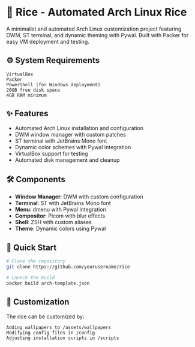 # 🍚 Rice - Automated Arch Linux Rice

A minimalist and automated Arch Linux customization project featuring DWM, ST terminal, and dynamic theming with Pywal. Built with Packer for easy VM deployment and testing.

## ⚙️ System Requirements

    VirtualBox
    Packer
    PowerShell (for Windows deployment)
    20GB free disk space
    4GB RAM minimum

## ✨ Features

- Automated Arch Linux installation and configuration
- DWM window manager with custom patches
- ST terminal with JetBrains Mono font
- Dynamic color schemes with Pywal integration
- VirtualBox support for testing
- Automated disk management and cleanup

## 🛠️ Components

- **Window Manager**: DWM with custom configuration
- **Terminal**: ST with JetBrains Mono font
- **Menu**: dmenu with Pywal integration
- **Compositor**: Picom with blur effects
- **Shell**: ZSH with custom aliases
- **Theme**: Dynamic colors using Pywal

## 🚀 Quick Start

```bash
# Clone the repository
git clone https://github.com/yourusername/rice

# Launch the build
packer build arch-template.json

```

## 🎨 Customization
The rice can be customized by:

    Adding wallpapers to /assets/wallpapers
    Modifying config files in /config
    Adjusting installation scripts in /scripts

